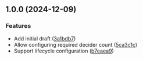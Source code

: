 ## 1.0.0 (2024-12-09)


### Features

* Add initial draft ([3a1bdb7](https://github.com/timo-reymann/mkdocs-decision-records/commit/3a1bdb7273ff100d449ef509f378c2f8fe18ce2f))
* Allow configuring required decider count ([5ca3c1c](https://github.com/timo-reymann/mkdocs-decision-records/commit/5ca3c1c146e70aecefa4809ea04bfca3f24849d6))
* Support lifecycle configuration ([b7eaea9](https://github.com/timo-reymann/mkdocs-decision-records/commit/b7eaea96b9118f20f10a46f550ebea3e8fdc7419))

